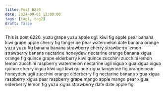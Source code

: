 ```yaml
---
title: Post 6220
date: 2024-09-01 12:00:00
tags: [tag1, tag2]
draft: false
---
```

This is post 6220.
yuzu
grape
yuzu
apple
ugli
kiwi
fig
apple
pear
banana
kiwi
grape
apple
cherry
fig
tangerine
pear
watermelon
date
banana
orange
yuzu
yuzu
fig
banana
banana
strawberry
cherry
strawberry
lemon
strawberry
banana
nectarine
honeydew
nectarine
orange
banana
xigua
orange
fig
quince
grape
elderberry
kiwi
quince
zucchini
zucchini
lemon
lemon
zucchini
raspberry
watermelon
nectarine
ugli
xigua
xigua
xigua
xigua
quince
cherry
xigua
kiwi
ugli
kiwi
quince
xigua
tangerine
fig
orange
pear
honeydew
ugli
zucchini
orange
elderberry
fig
nectarine
banana
xigua
xigua
raspberry
xigua
pear
raspberry
grape
mango
apple
mango
pear
xigua
elderberry
lemon
fig
yuzu
xigua
strawberry
date
date
apple
fig
